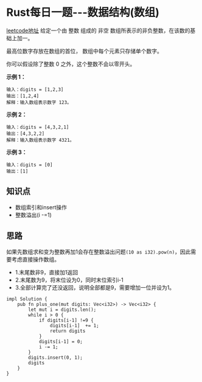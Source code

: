 # Rust每日一题---数据结构(数组)
[leetcode地址](https://leetcode.cn/problems/plus-one/)
给定一个由 整数 组成的 非空 数组所表示的非负整数，在该数的基础上加一。

最高位数字存放在数组的首位， 数组中每个元素只存储单个数字。

你可以假设除了整数 0 之外，这个整数不会以零开头。

**示例 1：**
```
输入：digits = [1,2,3]
输出：[1,2,4]
解释：输入数组表示数字 123。
```
**示例 2：**
```
输入：digits = [4,3,2,1]
输出：[4,3,2,2]
解释：输入数组表示数字 4321。
```
**示例 3：**
```
输入：digits = [0]
输出：[1]
```

## 知识点
- 数组索引和insert操作
- 整数溢出(i -=1)
## 思路
如果先数组求和变为整数再加1会存在整数溢出问题`(10 as i32).pow(n)`，因此需要考虑直接操作数组。
- 1.末尾数非9，直接加1返回
- 2.末尾数为9，将末位设为0，同时末位索引i-1
- 3.全部计算完了还没返回，说明全部都是9，需要增加一位并设为1。
```
impl Solution {
    pub fn plus_one(mut digits: Vec<i32>) -> Vec<i32> {
        let mut i = digits.len();
        while i > 0 {
            if digits[i-1] !=9 {
                digits[i-1]  += 1;
                return digits
            }
            digits[i-1] = 0;
            i -= 1;
        }
        digits.insert(0, 1);
        digits
    }
}
```